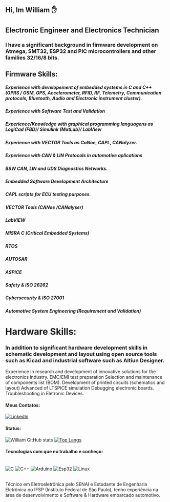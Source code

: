 ## Hi, Im William ✋

## Electronic Engineer and Electronics Technician

### I have a significant background in firmware development on Atmega, SMT32, ESP32 and PIC microcontrollers and other families 32/16/8 bits. 

## Firmware Skills: 

 ##### Experience with developement of embedded systems in C and C++ (GPRS / GSM, GPS, Accelerometer, RFID, RF, Telemetry, Communication protocols, Bluetooth, Audio and Electronic instrument cluster).
 ##### Experience with Software Test and Validation
 ##### Experience/Knowledge with graphical programming languagens as LogiCad (FBD)/ Simulink (MatLab)/ LabView 
 ##### Experience with VECTOR Tools as CaNoe, CAPL, CANalyzer. 
 ##### Experience with CAN & LIN Protocols in automotive aplications
 ##### BSW CAN, LIN and UDS Diagnostics Networks.
 ##### Embedded Software Development Architecture
 ##### CAPL scripts for ECU testing purposes.
 ##### VECTOR Tools (CANoe /CANalyser)
 ##### LabVIEW
 ##### MISRA C (Critical Embedded Systems)
 ##### RTOS
 ##### AUTOSAR
 ##### ASPICE 
 ##### Safety & ISO 26262
 ##### Cybersecurity & ISO 27001
 ##### Automotive System Engineering (Requirement and Validation)


# Hardware Skills: 

### In addition to significant hardware development skills in schematic development and layout using open source tools such as Kicad and industrial software such as Altiun Designer.

Experience in research and development of innovative solutions for the electronics industry.
EMC/EMI test preparation 
Selection and maintenance of components list (BOM).
Development of printed circuits (schematics and layout)
Advanced of LTSPICE simulation
Debugging electronic boards.
Troubleshooting in Eletronic Devices. 


#### Meus Contatos: 
[![LinkedIn](https://img.shields.io/badge/LinkedIn-0077B5?style=for-the-badge&logo=linkedin&logoColor=white)](https://www.linkedin.com/in/william-souza-santos-59037b1a9/)

#### Status: 
![William GitHub stats](https://github-readme-stats.vercel.app/api?username=William-Souza-Santos&show_icons=true&theme=tokyonight)
[![Top Langs](https://github-readme-stats.vercel.app/api/top-langs/?username=William-Souza-Santos)](https://github.com/William-Souza-Santos/github-readme-stats)
#### Tecnologias com que eu trabalho e conheço: 
<div style="display: inline_block"><br/>
     <img align="center" alt="C" src="https://img.shields.io/badge/C-00599C?style=for-the-badge&logo=c&logoColor=white"/>
     <img align="center" alt="C++" src="https://img.shields.io/badge/C%2B%2B-00599C?style=for-the-badge&logo=c%2B%2B&logoColor=white"/>
     <img align="center" alt="Arduino" src="https://img.shields.io/badge/Arduino-00979D?style=for-the-badge&logo=Arduino&logoColor=white"/>
     <img align="center" alt="Esp32" src="https://img.shields.io/badge/espressif-E7352C?style=for-the-badge&logo=espressif&logoColor=white"/>
     <img align="center" alt="Linux" src="https://img.shields.io/badge/Linux-FCC624?style=for-the-badge&logo=linux&logoColor=black"/>
</div> <br/>

Técnico em Eletroeletrônica pelo SENAI e Estudante de Engenharia Eletrônica no IFSP (Instituto Federal de São Paulo), tenho experiência na área de desenvolvimento e Software & Hardware embarcado automotivo. 
